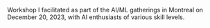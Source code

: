Workshop I facilitated as part of the AI/ML gatherings in Montreal on December 20, 2023, with AI enthusiasts of various skill levels.

